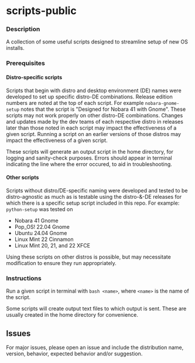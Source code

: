 # scripts-public

### Description

A collection of some useful scripts designed to streamline setup of new OS installs.

### Prerequisites

#### Distro-specific scripts

Scripts that begin with distro and desktop environment (DE) names were developed to set up specific distro-DE combinations. Release edition numbers are noted at the top of each script. For example `nobara-gnome-setup` notes that the script is "Designed for Nobara 41 with Gnome". These scripts may not work properly on other distro-DE combinations. Changes and updates made by the dev teams of each respective distro in releases later than those noted in each script may impact the effectiveness of a given script. Running a script on an earlier versions of those distros may impact the effectiveness of a given script.

These scripts will generate an output script in the home directory, for logging and sanity-check purposes. Errors should appear in terminal indicating the line where the error occured, to aid in troubleshooting.

#### Other scripts

Scripts without distro/DE-specific naming were developed and tested to be distro-agnostic as much as is testable using the distro-&-DE releases for which there is a specific setup script included in this repo. For example: `python-setup` was tested on

- Nobara 41 Gnome
- Pop_OS! 22.04 Gnome
- Ubuntu 24.04 Gnome
- Linux Mint 22 Cinnamon
- Linux Mint 20, 21, and 22 XFCE

Using these scripts on other distros is possible, but may necessitate modification to ensure they run appropriately.

### Instructions

Run a given script in terminal with `bash <name>`, where `<name>` is the name of the script.

Some scripts will create output text files to which output is sent. These are usually created in the home directory for convenience.

## Issues

For major issues, please open an issue and include the distribution name, version, behavior, expected behavior and/or suggestion.
